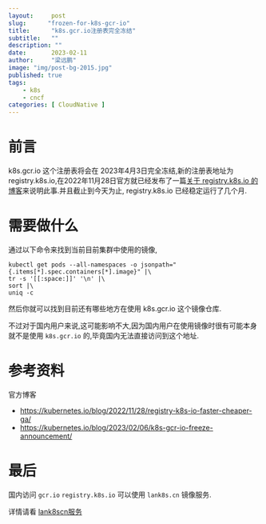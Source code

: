 ```yaml
---
layout:     post 
slug:      "frozen-for-k8s-gcr-io"
title:      "k8s.gcr.io注册表完全冻结"
subtitle:   ""
description: ""
date:       2023-02-11
author:     "梁远鹏"
image: "img/post-bg-2015.jpg"
published: true
tags:
    - k8s
    - cncf
categories: [ CloudNative ]
---
```


# 前言  

k8s.gcr.io 这个注册表将会在 2023年4月3日完全冻结,新的注册表地址为 registry.k8s.io,在2022年11月28日官方就已经发布了一篇[关于 registry.k8s.io 的博客](https://kubernetes.io/blog/2022/11/28/registry-k8s-io-faster-cheaper-ga/)来说明此事.并且截止到今天为止, registry.k8s.io 已经稳定运行了几个月.

# 需要做什么

通过以下命令来找到当前目前集群中使用的镜像,
```shell
kubectl get pods --all-namespaces -o jsonpath="{.items[*].spec.containers[*].image}" |\
tr -s '[[:space:]]' '\n' |\
sort |\
uniq -c
```

然后你就可以找到目前还有哪些地方在使用 k8s.gcr.io 这个镜像仓库.

不过对于国内用户来说,这可能影响不大,因为国内用户在使用镜像时很有可能本身就不是使用 `k8s.gcr.io` 的,毕竟国内无法直接访问到这个地址.

# 参考资料

官方博客 
- https://kubernetes.io/blog/2022/11/28/registry-k8s-io-faster-cheaper-ga/
- https://kubernetes.io/blog/2023/02/06/k8s-gcr-io-freeze-announcement/

# 最后

国内访问 `gcr.io` `registry.k8s.io` 可以使用 `lank8s.cn` 镜像服务.

详情请看 [lank8scn服务](https://liangyuanpeng.com/post/cncf-kubernetes/service-lank8s.cn)

